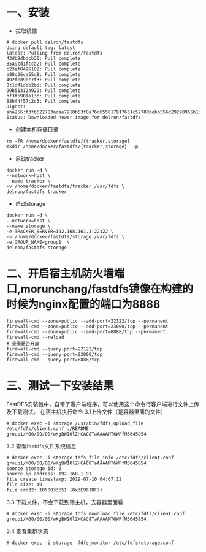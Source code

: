 # 一、安装

- 拉取镜像

```
# docker pull delron/fastdfs
Using default tag: latest
latest: Pulling from delron/fastdfs
43db9dbdcb30: Pull complete 
85a9cd1fcca2: Pull complete 
c23af8496102: Pull complete 
e88c36ca55d8: Pull complete 
492fed9ec7f3: Pull complete 
0c1d41dbb2bd: Pull complete 
99b513124929: Pull complete 
bf3f5901a13d: Pull complete 
88bf4f57c2c5: Pull complete 
Digest: sha256:f3fb622783acee7918b53f8a76c655017917631c52780bebb556d29290955b13
Status: Downloaded newer image for delron/fastdfs
```

- 创建本机存储目录

```
rm -fR /home/docker/fastdfs/{tracker,storage} 
mkdir /home/docker/fastdfs/{tracker,storage}  -p
```

- 启动tracker

```
docker run -d \
--network=host \
--name tracker \
-v /home/docker/fastdfs/tracker:/var/fdfs \
delron/fastdfs tracker
```

- 启动storage

```
docker run -d \
--network=host \
--name storage \
-e TRACKER_SERVER=192.168.161.3:22122 \
-v /home/docker/fastdfs/storage:/var/fdfs \
-e GROUP_NAME=group1  \
delron/fastdfs storage
```

# 二、开启宿主机防火墙端口,morunchang/fastdfs镜像在构建的时候为nginx配置的端口为8888

```
firewall-cmd --zone=public --add-port=22122/tcp --permanent
firewall-cmd --zone=public --add-port=23000/tcp --permanent
firewall-cmd --zone=public --add-port=8888/tcp --permanent
firewall-cmd --reload
# 查看是否开放
firewall-cmd --query-port=22122/tcp
firewall-cmd --query-port=23000/tcp
firewall-cmd --query-port=8888/tcp
```

# 三、测试一下安装结果

FastDFS安装包中，自带了客户端程序，可以使用这个命令行客户端进行文件上传及下载测试。
在宿主机执行命令
3.1上传文件（是容器里面的文件）

```
# docker exec -i storage /usr/bin/fdfs_upload_file /etc/fdfs/client.conf ./README
group1/M00/00/00/wKgBW10lZHCAC8TaAAAAMT6WPfM3645854
```

3.2 查看fastdfs文件系统信息

```
# docker exec -i storage fdfs_file_info /etc/fdfs/client.conf group1/M00/00/00/wKgBW10lZHCAC8TaAAAAMT6WPfM3645854
source storage id: 0
source ip address: 192.168.1.91
file create timestamp: 2019-07-10 04:07:12
file size: 49
file crc32: 1050033651 (0x3E963DF3)
```

3.3 下载文件，不会下载到宿主机，去容器里面看

```
# docker exec -i storage fdfs_download_file /etc/fdfs/client.conf group1/M00/00/00/wKgBW10lZHCAC8TaAAAAMT6WPfM3645854
```

3.4 查看集群状态

```
# docker exec -i storage  fdfs_monitor /etc/fdfs/storage.conf
```